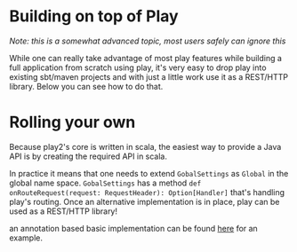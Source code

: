 # Building on top of Play

_Note: this is a somewhat advanced topic, most users safely can ignore this_

While one can really take advantage of most play features while building a full application from scratch using play, it's very easy to drop play into existing sbt/maven projects and with just a little work use it as a REST/HTTP library. Below you can see how to do that.

# Rolling your own

Because play2's core is written in scala, the easiest way to provide a Java API is by creating the required API in scala. 

In practice it means that one needs to extend ```GobalSettings``` as ```Global``` in the global name space. ```GobalSettings``` has a method ``` def onRouteRequest(request: RequestHeader): Option[Handler] ``` that's handling play's routing. Once an alternative implementation is in place, play can be used as a REST/HTTP library! 

an annotation based basic implementation can be found [here](https://github.com/typesafehub/play2-mini/blob/master/src/main/scala/com/typesafe/play/mini/Setup.scala#L58) for an example.